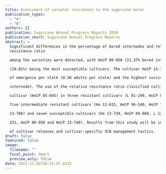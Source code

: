```yaml
---
title: Assessment of varietal resistance to the sugarcane borer
publication_types:
  - "4"
  - "6"
authors: []
publication: Sugarcane Annual Progress Reports 2018
publication_short: Sugarcane Annual Progress Reports
abstract: >
  Significant differences in the percentage of bored internodes and relative
  resistance ratio

  among the varieties were detected, with HoCP 00-950 (21.37% bored internodes) and L 12-201

  (20.81%) being the most susceptible cultivars. The cultivar HoCP 13-740 had the highest value

  of emergence per stalk (0.58 adults per stalk) and the highest survival ratio (0.15 adults per bored

  internode). The use of the relative resistance ratio classified cultivars in one highly resistant

  cultivar (HoCP 85-845) in three resistant cultivars (L 01-299, HoCP 04-838, and Ho 11-573), in

  five intermediate resistant cultivars (Ho 12-615, HoCP 96-540, HoCP 13-758, L 01-283 and Ho

  13-708) and seven susceptible cultivars (Ho 13-739, HoCP 09-804, L 12-201, L 11-183, L 13-

  251, HoCP 00-950 and HoCP 13-740). Results from this study will be included in considerations

  of cultivar releases and cultivar-specific SCB management tactics. 
draft: false
featured: false
image:
  filename: ""
  focal_point: Smart
  preview_only: false
date: 2021-11-01T20:21:57.653Z
---
```


